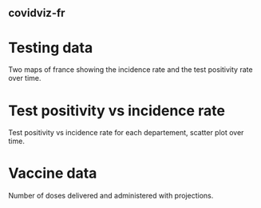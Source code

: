 ## covidviz-fr

# Testing data
Two maps of france showing the incidence rate and the test positivity rate over time.

# Test positivity vs incidence rate
Test positivity vs incidence rate for each departement, scatter plot over time.

# Vaccine data
Number of doses delivered and administered with projections.
